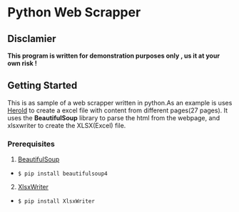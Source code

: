 # Python Web Scrapper

## Disclamier
**This program is written for demonstration purposes only , us it at your own risk !**


## Getting Started
This is as sample of a web scrapper written in python.As an example is uses [Herold](https://www.herold.at/) to create a excel file
with content from different pages(27 pages). It uses the **BeautifulSoup** library to parse the html from the webpage, and xlsxwriter
to create the XLSX(Excel) file.


### Prerequisites
1. [BeautifulSoup](https://www.crummy.com/software/BeautifulSoup/bs4/doc/)
  * `$ pip install beautifulsoup4`
2. [XlsxWriter](https://xlsxwriter.readthedocs.io/)
  * `$ pip install XlsxWriter`
